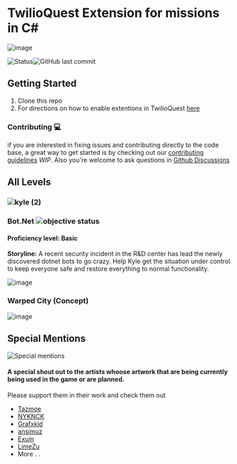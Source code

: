 #  TwilioQuest Extension for missions in C#
![image](https://user-images.githubusercontent.com/35268101/123012588-81b7f480-d390-11eb-84eb-c061979f6f69.png)

![Status](https://img.shields.io/badge/Status-Work%20in%20progress-Blueviolet)![GitHub last commit](https://img.shields.io/github/last-commit/xlient/twq-Csharp)
 
 ## Getting Started 
 
 1. Clone this repo
 2. For directions on how to enable extentions in TwilioQuest <a href="https://github.com/TwilioQuest/twilioquest-extension-template#getting-started">here</a>


### Contributing 💻
 if you are interested in fixing issues and contributing directly to the code base, a great way to get started is by checking out
 our [contributing guidelines](.github/CONTRIBUTING.md) _WIP_. Also you're welcome to ask questions in [Github Discussions](https://github.com/Xlient/tq-CSharp/discussions)
 
 
## All Levels

###  ![kyle (2)](https://user-images.githubusercontent.com/35268101/127816489-98225ef2-a643-44d4-b80a-783154d5d0d9.png) 
### Bot.Net  ![objective status](https://img.shields.io/badge/Objectives-In%20Progress-orange) 
#### **Proficiency level:** Basic
**Storyline:** A recent security incident in the R&D center has lead the newly discovered dotnet bots to go crazy.
Help Kyle get the situation under control to keep everyone safe and restore everything to normal functionality.


![image](https://user-images.githubusercontent.com/35268101/123012953-3b16ca00-d391-11eb-9e18-41085ec18d4c.png)

### Warped City (Concept)

![image](https://user-images.githubusercontent.com/35268101/127815884-bc236061-70b0-4384-8fc2-dc094b230b37.png)

## Special Mentions
   ![Special mentions](https://user-images.githubusercontent.com/35268101/127819876-2f071781-01ee-4f27-a714-a05ee632c7da.gif)
   
#### A special shout out to the artists whoose artwork that are being currently being used in the game or are planned.
 Please support them in their work  and check them out
 
 - [Tazmoe](https://tazmoe.itch.io/)
 - [NYKNCK](https://kvsr.itch.io/)
 - [Grafxkid](https://grafxkid.itch.io/)
 - [ansimuz](https://ansimuz.itch.io/)
 - [Exuin](https://emily2.itch.io/)
 - [LimeZu](https://limezu.itch.io/)
 - More . .
   
